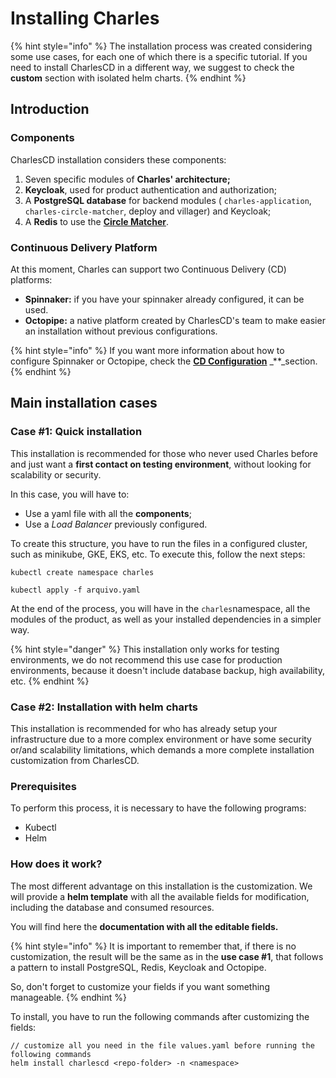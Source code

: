 # Installing Charles

{% hint style="info" %}
The installation process was created considering some use cases, for each one of which there is a specific tutorial. If you need to install CharlesCD in a different way, we suggest to check the **custom** section with isolated helm charts.
{% endhint %}

## Introduction

### Components

CharlesCD installation considers these components:

1. Seven specific modules of **Charles' architecture;** 
2. **Keycloak**, used for product authentication and authorization;
3. A **PostgreSQL database** for backend modules \( `charles-application`, `charles-circle-matcher`, deploy and villager\) and Keycloak; 
4. A **Redis** to use the [**Circle Matcher**](https://docs.charlescd.io/referencia/circle-matcher). 

### Continuous Delivery Platform

At this moment, Charles can support two Continuous Delivery \(CD\) platforms:

* **Spinnaker:** if you have your spinnaker already configured, it can be used.  
* **Octopipe:** a native platform created by CharlesCD's team to make easier an installation without previous configurations. 

{% hint style="info" %}
If you want more information about how to configure Spinnaker or Octopipe, check the [**CD Configuration**](https://docs.charlescd.io/v/v0.2.1-eng/reference/cd-configuration) _\*\*_section.
{% endhint %}

## Main installation cases

### Case \#1: Quick installation

This installation is recommended for those who never used Charles before and just want a **first contact on testing environment**, without looking for scalability or security.

In this case, you will have to:

* Use a yaml file with all the **components**;
* Use a _Load Balancer_ previously configured.

To create this structure, you have to run the files in a configured cluster, such as minikube, GKE, EKS, etc. To execute this, follow the next steps:

```text
kubectl create namespace charles

kubectl apply -f arquivo.yaml
```

At the end of the process, you will have in the `charles`namespace, all the modules of the product, as well as your installed dependencies in a simpler way.

{% hint style="danger" %}
This installation only works for testing environments, we do not recommend this use case for production environments, because it doesn't include database backup, high availability, etc.
{% endhint %}

### Case \#2:  Installation with helm charts

This installation is recommended for who has already setup your infrastructure due to a more complex environment or have some security or/and scalability limitations, which demands a more complete installation customization from CharlesCD.

### Prerequisites

To perform this process, it is necessary to have the following programs:

* Kubectl
* Helm 

### How does it work?

The most different advantage on this installation is the customization. We will provide a **helm template** with all the available fields for modification, including the database and consumed resources.

You will find here the **documentation with all the editable fields.**

{% hint style="info" %}
It is important to remember that, if there is no customization, the result will be the same as in the **use case \#1**, that follows a pattern to install PostgreSQL, Redis, Keycloak and Octopipe.

So, don't forget to customize your fields if you want something manageable.
{% endhint %}

To install, you have to run the following commands after customizing the fields:

```text
// customize all you need in the file values.yaml before running the following commands
helm install charlescd <repo-folder> -n <namespace>
```

